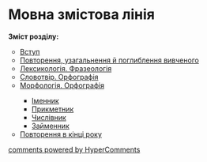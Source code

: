 <div id="hypercomments_widget" class="js-hypercomments-widget invisible"></div>

# Мовна змістова лінія

<p><b>Зміст розділу:</b></p>
<ul type="circle">
<li><a href="https://ukrmon59.ed-era.com/2/vstup.html">Вступ</a></li>
<li><a href="https://ukrmon59.ed-era.com/2/povtorennya_vivkhenogo_v_pokhatkovych_klasah.html">Повторення, узагальнення  й поглиблення вивченого</a></li>
<li><a href="https://ukrmon59.ed-era.com/2/leksikologiya.html">Лексикологія. Фразеологія</a></li>
<li><a href="https://ukrmon59.ed-era.com/2/slovotvir_orfografiya.html">Словотвір. Орфографія</a></li>
<li><a href="https://ukrmon59.ed-era.com/2/morfologyua_orfografiya.html">Морфологія. Орфографія</a></li>
<ul type="square">
<li><a href="https://ukrmon59.ed-era.com/2/imennyk.html">Іменник</a></li>
<li><a href="https://ukrmon59.ed-era.com/2/prikmetnyk.html">Прикметник</a></li>
<li><a href="https://ukrmon59.ed-era.com/2/chyslivnyk.html">Числівник</a></li>
<li><a href="https://ukrmon59.ed-era.com/2/zaymennyk.html">Займенник</a></li>
</ul>
<li><a href="https://ukrmon59.ed-era.com/2/povtorennya_ta_uzagalnennya_v_kinci_roku.html">Повторення в кінці року</a></li>
</ul>

<div class="js-hypercomments-container">
<a href="http://hypercomments.com" class="hc-link" title="comments widget">comments powered by HyperComments</a>
</div>